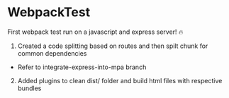 # WebpackTest
First webpack test run on a javascript and express server! :fire:

1. Created a code splitting based on routes and then spilt chunk for common dependencies
- Refer to integrate-express-into-mpa branch 

2. Added plugins to clean dist/ folder and build html files with respective bundles
